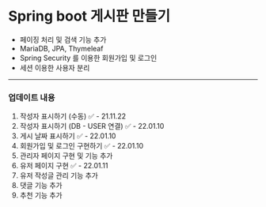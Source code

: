 # Spring boot 게시판 만들기
- 페이징 처리 및 검색 기능 추가
- MariaDB, JPA, Thymeleaf
- Spring Security 를 이용한 회원가입 및 로그인
- 세션 이용한 사용자 분리
<hr>

### 업데이트 내용
1. 작성자 표시하기 (수동) ✅ - 21.11.22
2. 작성자 표시하기 (DB - USER 연결) ✅ - 22.01.10
3. 게시 날짜 표시하기 ✅ - 22.01.10
4. 회원가입 및 로그인 구현하기 ✅ - 22.01.10
5. 관리자 페이지 구현 및 기능 추가
6. 유저 페이지 구현 ✅ - 22.01.11
7. 유저 작성글 관리 기능 추가
8. 댓글 기능 추가
9. 추천 기능 추가